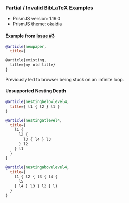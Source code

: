 ### Partial / Invalid BibLaTeX Examples

- PrismJS version: 1.19.0
- PrismJS theme: okaidia


#### Example from [Issue #3]

```bib
@article{newpaper,
  title={

@article{existing,
  title={my old title}
}
```

Previously led to browser being stuck on an infinite loop.

#### Unsupported Nesting Depth

```bib
@article{nestingbelowlevel4,
  title={ l1 { l2 } l1 }
}

@article{nestingatlevel4,
  title={
    l1 { 
      l2 {
        l3 { l4 } l3
      } l2
    } l1
  }
}

@article{nestingabovelevel4,
  title={
    l1 { l2 { l3 { l4 {
      l5
    } l4 } l3 } l2 } l1
  }
}
```

<link rel="stylesheet" href="https://cdnjs.cloudflare.com/ajax/libs/prism/1.19.0/themes/prism-okaidia.min.css"
      integrity="sha512-pGi87NmT0VeSbmZBK40y3wF4H2DlpCYc5lrO/3F/RPhnwn262NReW3jFtG2iZWhbpoWT5MDzBzawpOri+jcUTw==" crossorigin="anonymous" />


<script src="https://cdnjs.cloudflare.com/ajax/libs/prism/1.19.0/prism.min.js"
        integrity="sha512-9ndS8HgVHWQq2A/kpIxygbIZQ7oljc9/AvoEv8SQDy192nAuCGSdk7OdAfCZLDkbRJLZMsrV0NXycMSLLNTWCw==" crossorigin="anonymous">
</script>

<script src="https://cdn.jsdelivr.net/npm/prismjs-bibtex@2.0.1/prism-bibtex.js"
        integrity="sha256-+dK6uqUp/DnP6ef97s8XcoynBnGe5vM5gvBECH0EB3U=" crossorigin="anonymous">
</script>

[Issue #3]: https://github.com/SaswatPadhi/prismjs-bibtex/issues/3
